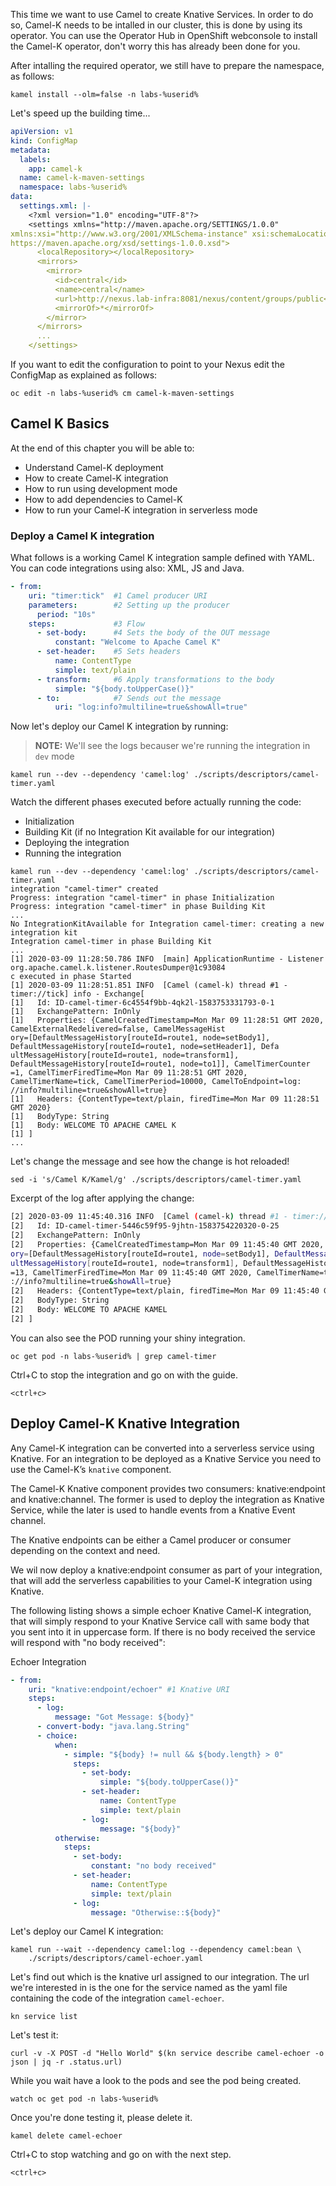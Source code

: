 This time we want to use Camel to create Knative Services. In order to do so, Camel-K needs to be intalled in our cluster, this is done by using its operator. You can use the Operator Hub in OpenShift webconsole to install the Camel-K operator, don't worry this has already been done for you.

After intalling the required operator, we still have to prepare the namespace, as follows:

```execute-1
kamel install --olm=false -n labs-%userid%
```

Let's speed up the building time...

```yaml
apiVersion: v1
kind: ConfigMap
metadata:
  labels:
    app: camel-k
  name: camel-k-maven-settings
  namespace: labs-%userid%
data:
  settings.xml: |-
    <?xml version="1.0" encoding="UTF-8"?>
    <settings xmlns="http://maven.apache.org/SETTINGS/1.0.0"
xmlns:xsi="http://www.w3.org/2001/XMLSchema-instance" xsi:schemaLocation="http://maven.apache.org/SETTINGS/1.0.0
https://maven.apache.org/xsd/settings-1.0.0.xsd">
      <localRepository></localRepository>
      <mirrors>
        <mirror>
          <id>central</id>
          <name>central</name>
          <url>http://nexus.lab-infra:8081/nexus/content/groups/public</url> 
          <mirrorOf>*</mirrorOf>
        </mirror>
      </mirrors>
      ...
    </settings>
```

If you want to edit the configuration to point to your Nexus edit the ConfigMap as explained as follows:

```copy
oc edit -n labs-%userid% cm camel-k-maven-settings
```

## Camel K Basics

At the end of this chapter you will be able to:

* Understand Camel-K deployment
* How to create Camel-K integration
* How to run using development mode
* How to add dependencies to Camel-K
* How to run your Camel-K integration in serverless mode

### Deploy a Camel K integration

What follows is a working Camel K integration sample defined with YAML. You can code integrations using also: XML, JS and Java.

```yaml
- from:
    uri: "timer:tick"  #1 Camel producer URI
    parameters:        #2 Setting up the producer
      period: "10s"
    steps:             #3 Flow 
      - set-body:      #4 Sets the body of the OUT message
          constant: "Welcome to Apache Camel K"
      - set-header:    #5 Sets headers
          name: ContentType
          simple: text/plain
      - transform:     #6 Apply transformations to the body
          simple: "${body.toUpperCase()}"
      - to:            #7 Sends out the message
          uri: "log:info?multiline=true&showAll=true"
```

Now let's deploy our Camel K integration by running:

> **NOTE:** We'll see the logs becauser we're running the integration in `dev` mode

```execute-1
kamel run --dev --dependency 'camel:log' ./scripts/descriptors/camel-timer.yaml
```

Watch the different phases executed before actually running the code:

* Initialization
* Building Kit (if no Integration Kit available for our integration)
* Deploying the integration
* Running the integration

```shell
kamel run --dev --dependency 'camel:log' ./scripts/descriptors/camel-timer.yaml
integration "camel-timer" created
Progress: integration "camel-timer" in phase Initialization
Progress: integration "camel-timer" in phase Building Kit
...
No IntegrationKitAvailable for Integration camel-timer: creating a new integration kit
Integration camel-timer in phase Building Kit
...
[1] 2020-03-09 11:28:50.786 INFO  [main] ApplicationRuntime - Listener org.apache.camel.k.listener.RoutesDumper@1c93084
c executed in phase Started
[1] 2020-03-09 11:28:51.851 INFO  [Camel (camel-k) thread #1 - timer://tick] info - Exchange[
[1]   Id: ID-camel-timer-6c4554f9bb-4qk2l-1583753331793-0-1
[1]   ExchangePattern: InOnly
[1]   Properties: {CamelCreatedTimestamp=Mon Mar 09 11:28:51 GMT 2020, CamelExternalRedelivered=false, CamelMessageHist
ory=[DefaultMessageHistory[routeId=route1, node=setBody1], DefaultMessageHistory[routeId=route1, node=setHeader1], Defa
ultMessageHistory[routeId=route1, node=transform1], DefaultMessageHistory[routeId=route1, node=to1]], CamelTimerCounter
=1, CamelTimerFiredTime=Mon Mar 09 11:28:51 GMT 2020, CamelTimerName=tick, CamelTimerPeriod=10000, CamelToEndpoint=log:
//info?multiline=true&showAll=true}
[1]   Headers: {ContentType=text/plain, firedTime=Mon Mar 09 11:28:51 GMT 2020}
[1]   BodyType: String
[1]   Body: WELCOME TO APACHE CAMEL K
[1] ]
...
```

Let's change the message and see how the change is hot reloaded!

```execute-2
sed -i 's/Camel K/Kamel/g' ./scripts/descriptors/camel-timer.yaml
```

Excerpt of the log after applying the change:

```sh
[2] 2020-03-09 11:45:40.316 INFO  [Camel (camel-k) thread #1 - timer://tick] info - Exchange[
[2]   Id: ID-camel-timer-5446c59f95-9jhtn-1583754220320-0-25
[2]   ExchangePattern: InOnly
[2]   Properties: {CamelCreatedTimestamp=Mon Mar 09 11:45:40 GMT 2020, CamelExternalRedelivered=false, CamelMessageHist
ory=[DefaultMessageHistory[routeId=route1, node=setBody1], DefaultMessageHistory[routeId=route1, node=setHeader1], Defa
ultMessageHistory[routeId=route1, node=transform1], DefaultMessageHistory[routeId=route1, node=to1]], CamelTimerCounter
=13, CamelTimerFiredTime=Mon Mar 09 11:45:40 GMT 2020, CamelTimerName=tick, CamelTimerPeriod=10000, CamelToEndpoint=log
://info?multiline=true&showAll=true}
[2]   Headers: {ContentType=text/plain, firedTime=Mon Mar 09 11:45:40 GMT 2020}
[2]   BodyType: String
[2]   Body: WELCOME TO APACHE KAMEL
[2] ]
```

You can also see the POD running your shiny integration.

```execute-2
oc get pod -n labs-%userid% | grep camel-timer
```

Ctrl+C to stop the integration and go on with the guide.

```execute-1
<ctrl+c>
```

## Deploy Camel-K Knative Integration

Any Camel-K integration can be converted into a serverless service using Knative. For an integration to be deployed as a Knative Service you need to use the Camel-K’s `knative` component.

The Camel-K Knative component provides two consumers: knative:endpoint and knative:channel. The former is used to deploy the integration as Knative Service, while the later is used to handle events from a Knative Event channel.

The Knative endpoints can be either a Camel producer or consumer depending on the context and need.

We wil now deploy a knative:endpoint consumer as part of your integration, that will add the serverless capabilities to your Camel-K integration using Knative.

The following listing shows a simple echoer Knative Camel-K integration, that will simply respond to your Knative Service call with same body that you sent into it in uppercase form. If there is no body received the service will respond with "no body received":

Echoer Integration

```yaml
- from:
    uri: "knative:endpoint/echoer" #1 Knative URI
    steps:
      - log:
          message: "Got Message: ${body}"
      - convert-body: "java.lang.String" 
      - choice:
          when:
            - simple: "${body} != null && ${body.length} > 0"
              steps:
                - set-body:
                    simple: "${body.toUpperCase()}"
                - set-header:
                    name: ContentType
                    simple: text/plain
                - log:
                    message: "${body}"
          otherwise:
            steps:
              - set-body:
                  constant: "no body received"
              - set-header:
                  name: ContentType
                  simple: text/plain
              - log:
                  message: "Otherwise::${body}"
```

Let's deploy our Camel K integration:

```execute-1
kamel run --wait --dependency camel:log --dependency camel:bean \
    ./scripts/descriptors/camel-echoer.yaml
```

Let's find out which is the knative url assigned to our integration. The url we're interested in is the one for the service named as the yaml file containing the code of the integration `camel-echoer`.

```execute-1
kn service list
```

Let's test it:

```execute-1
curl -v -X POST -d "Hello World" $(kn service describe camel-echoer -o json | jq -r .status.url)
```

While you wait have a look to the pods and see the pod being created.

```execute-2
watch oc get pod -n labs-%userid%
```

Once you're done testing it, please delete it.

```execute-1
kamel delete camel-echoer
```

Ctrl+C to stop watching and go on with the next step.

```execute-2
<ctrl+c>
```
